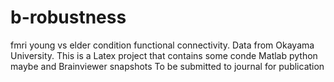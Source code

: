 # b-robustness
fmri young vs elder condition functional connectivity.
Data from Okayama University. 
This is a Latex project that contains some conde Matlab python maybe and Brainviewer snapshots
To be submitted to journal for publication
